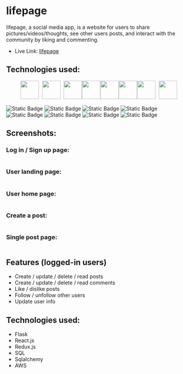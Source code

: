 # lifepage

lifepage, a social media app, is a website for users to share pictures/videos/thoughts, see other users posts, and interact with the community by liking and commenting.
- Live Link: [lifepage](https://lifepage.onrender.com/)

## Technologies used: 
<div align='center'>
<kbd><img src="https://cdn.jsdelivr.net/gh/devicons/devicon/icons/python/python-original.svg" width="50" height="50"/></kdb>
<img src="https://cdn.jsdelivr.net/gh/devicons/devicon/icons/flask/flask-original-wordmark.svg" width="50" height="50"/>  <img src="https://cdn.jsdelivr.net/gh/devicons/devicon/icons/javascript/javascript-plain.svg" width="50" height="50"/><img src="https://cdn.jsdelivr.net/gh/devicons/devicon/icons/react/react-original.svg" width="50" height="50"/><img src="https://cdn.jsdelivr.net/gh/devicons/devicon/icons/redux/redux-original.svg" width="50" height="50"/><img src="https://cdn.jsdelivr.net/gh/devicons/devicon/icons/sqlite/sqlite-original-wordmark.svg" width="50" height="50"/><img src="https://cdn.jsdelivr.net/gh/devicons/devicon/icons/sqlalchemy/sqlalchemy-original.svg" width="50" height="50"/>  <img src="https://cdn.jsdelivr.net/gh/devicons/devicon/icons/amazonwebservices/amazonwebservices-plain-wordmark.svg" width="50" height="50"/>
</div>
          
![Static Badge](https://img.shields.io/badge/Python-%2336A59B?style=for-the-badge&logo=python)
![Static Badge](https://img.shields.io/badge/Flask-%23979797?style=for-the-badge&logo=flask)
![Static Badge](https://img.shields.io/badge/JavaScript-%23CDBC4A?style=for-the-badge&logo=Javascript)
![Static Badge](https://img.shields.io/badge/React-%2355B7D1?style=for-the-badge&logo=react)
![Static Badge](https://img.shields.io/badge/Redux-%2366429F?style=for-the-badge&logo=Redux)
![Static Badge](https://img.shields.io/badge/SQLite-%23003B57?style=for-the-badge&logo=sqlite)
![Static Badge](https://img.shields.io/badge/Sqlalchemy-%2388955A?style=for-the-badge&logo=sqlalchemy)
![Static Badge](https://img.shields.io/badge/AWS%20S3-%230B5195?style=for-the-badge&logo=Amazon%20S3)


## Screenshots:

### Log in / Sign up page: 
<img src='https://github.com/YuChienChou/lifepage/assets/108157183/a4439b9b-894e-46e1-b55e-f2ff283a3c3a' alt="">

### User landing page:
<img src='https://github.com/YuChienChou/lifepage/assets/108157183/7ef896a9-49df-442e-833b-944070a9d3a6' alt="">

### User home page: 
<img src='https://github.com/YuChienChou/lifepage/assets/108157183/7f335281-5318-4252-8ebd-6136d3f89c11' alt="">

### Create a post:
<img src='https://github.com/YuChienChou/lifepage/assets/108157183/f4201deb-a82e-4971-8bbe-9d9f2af108bf' alt="">

### Single post page:
<img src='https://github.com/YuChienChou/lifepage/assets/108157183/7530b8cc-ddba-4a7d-a7cd-bccb506e327a' alt="">




## Features (logged-in users)
- Create / update / delete / read posts
- Create / update / delete / read comments
- Like / dislike posts
- Follow / unfollow other users
- Update user info

## Technologies used: 
- Flask
- React.js
- Redux.js
- SQL
- Sqlalchemy
- AWS
  








